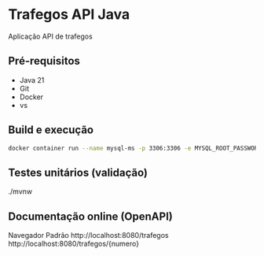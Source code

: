 # Trafegos API Java

Aplicação API de trafegos

## Pré-requisitos

- Java 21
- Git
- Docker
- vs

## Build e execução

```sh
docker container run --name mysql-ms -p 3306:3306 -e MYSQL_ROOT_PASSWORD=1234 -d mysql:latest
```

## Testes unitários (validação)

./mvnw 

## Documentação online (OpenAPI)

Navegador Padrão
http://localhost:8080/trafegos
http://localhost:8080/trafegos/{numero}
